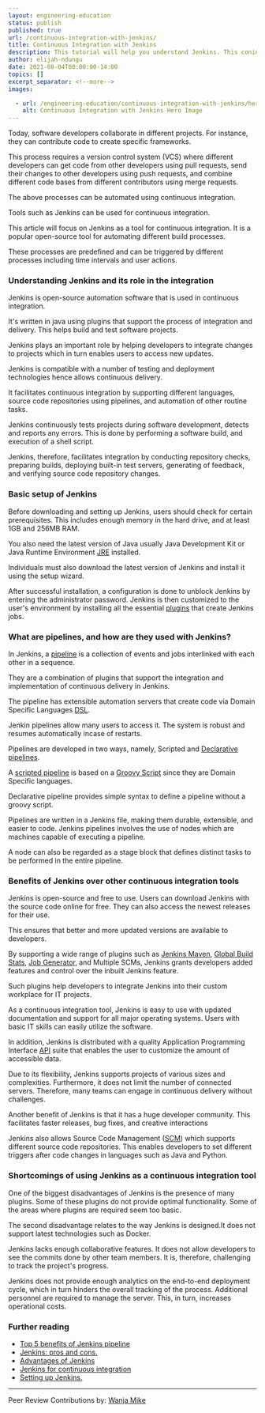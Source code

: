 ```yaml
---
layout: engineering-education
status: publish
published: true
url: /continuous-integration-with-jenkins/
title: Continuous Integration with Jenkins
description: This tutorial will help you understand Jenkins. This coninuous integration tool helps in the management of software projects.
author: elijah-ndungu
date: 2021-08-04T00:00:00-14:00
topics: []
excerpt_separator: <!--more-->
images:

  - url: /engineering-education/continuous-integration-with-jenkins/hero.jpg
    alt: Continuous Integration with Jenkins Hero Image
---
```

Today, software developers collaborate in different projects. For instance, they can contribute code to create specific frameworks.
<!--more-->
This process requires a version control system (VCS) where different developers can get code from other developers using pull requests, send their changes to other developers using push requests, and combine different code bases from different contributors using merge requests. 

The above processes can be automated using continuous integration.

Tools such as Jenkins can be used for continuous integration. 

This article will focus on Jenkins as a tool for continuous integration. It is a popular open-source tool for automating different build processes. 

These processes are predefined and can be triggered by different processes including time intervals and user actions.

### Understanding Jenkins and its role in the integration
Jenkins is open-source automation software that is used in continuous integration. 

It's written in java using plugins that support the process of integration and delivery. This helps build and test software projects. 

Jenkins plays an important role by helping developers to integrate changes to projects which in turn enables users to access new updates. 

Jenkins is compatible with a number of testing and deployment technologies hence allows continuous delivery. 

It facilitates continuous integration by supporting different languages, source code repositories using pipelines, and automation of other routine tasks.

Jenkins continuously tests projects during software development, detects and reports any errors. This is done by performing a software build, and execution of a shell script. 

Jenkins, therefore, facilitates integration by conducting repository checks, preparing builds, deploying built-in test servers, generating of feedback, and verifying source code repository changes.

### Basic setup of Jenkins
Before downloading and setting up Jenkins, users should check for certain prerequisites. This includes enough memory in the hard drive, and at least 1GB and 256MB RAM. 

You also need the latest version of Java usually Java Development Kit or Java Runtime Environment [JRE](https://www.ibm.com/cloud/learn/jre) installed.

Individuals must also download the latest version of Jenkins and install it using the setup wizard. 

After successful installation, a configuration is done to unblock Jenkins by entering the administrator password. Jenkins is then customized to the user's environment by installing all the essential [plugins](https://etc.usf.edu/techease/win/internet/what-is-a-plugin-how-do-i-install-it/) that create Jenkins jobs.

### What are pipelines, and how are they used with Jenkins?
In Jenkins, a [pipeline](https://www.jenkins.io/doc/book/pipeline/) is a collection of events and jobs interlinked with each other in a sequence. 

They are a combination of plugins that support the integration and implementation of continuous delivery in Jenkins. 

The pipeline has extensible automation servers that create code via Domain Specific Languages [DSL](https://en.wikipedia.org/wiki/Domain-specific_language#Overview). 

Jenkin pipelines allow many users to access it. The system is robust and resumes automatically incase of restarts.

Pipelines are developed in two ways, namely, Scripted and [Declarative pipelines](https://www.jenkins.io/doc/book/pipeline/syntax/). 

A [scripted pipeline](https://www.jenkins.io/doc/book/pipeline/#scripted-pipeline-fundamentals) is based on a [Groovy Script](https://www.jenkins.io/doc/book/managing/script-console/#ji-toolbar) since they are Domain Specific languages. 

Declarative pipeline provides simple syntax to define a pipeline without a groovy script. 

Pipelines are written in a Jenkins file, making them durable, extensible, and easier to code. Jenkins pipelines involves the use of nodes which are machines capable of executing a pipeline.

A node can also be regarded as a stage block that defines distinct tasks to be performed in the entire pipeline.

### Benefits of Jenkins over other continuous integration tools
Jenkins is open-source and free to use. Users can download Jenkins with the source code online for free. They can also access the newest releases for their use. 

This ensures that better and more updated versions are available to developers.

By supporting a wide range of plugins such as [Jenkins Maven](https://plugins.jenkins.io/maven-plugin/), [Global Build Stats](https://plugins.jenkins.io/global-build-stats/), [Job Generator](https://plugins.jenkins.io/jobgenerator/), and Multiple SCMs, Jenkins grants developers added features and control over the inbuilt Jenkins feature. 

Such plugins help developers to integrate Jenkins into their custom workplace for IT projects.

As a continuous integration tool, Jenkins is easy to use with updated documentation and support for all major operating systems. Users with basic IT skills can easily utilize the software. 

In addition, Jenkins is distributed with a quality Application Programming Interface [API](https://www.club-oracle.com/threads/apis-what-is-api.16190/) suite that enables the user to customize the amount of accessible data.

Due to its flexibility, Jenkins supports projects of various sizes and complexities. Furthermore, it does not limit the number of connected servers. Therefore, many teams can engage in continuous delivery without challenges.

Another benefit of Jenkins is that it has a huge developer community. This facilitates faster releases, bug fixes, and creative interactions

Jenkins also allows Source Code Management ([SCM](https://www.atlassian.com/git/tutorials/source-code-management#:~:text=Source%20code%20management%20%28SCM%29%20is%20used%20to%20track,contributors.%20SCM%20is%20also%20synonymous%20with%20Version%20control)) which supports different source code repositories. This enables developers to set different triggers after code changes in languages such as Java and Python.

### Shortcomings of using Jenkins as a continuous integration tool
One of the biggest disadvantages of Jenkins is the presence of many plugins. Some of these plugins do not provide optimal functionality. Some of the areas where plugins are required seem too basic. 

The second disadvantage relates to the way Jenkins is designed.It does not support latest technologies such as Docker. 

Jenkins lacks enough collaborative features. It does not allow developers to see the commits done by other team members. It is, therefore, challenging to track the project's progress. 

Jenkins does not provide enough analytics on the end-to-end deployment cycle, which in turn hinders the overall tracking of the process. Additional personnel are required to manage the server. This, in turn, increases operational costs.

### Further reading
- [Top 5 benefits of Jenkins pipeline](https://staragile.com/blog/what-is-jenkins-pipeline)
- [Jenkins: pros and cons.](https://ezeelive.com/jenkins-pros-cons/)
- [Advantages of Jenkins](https://apiumhub.com/tech-blog-barcelona/advantages-of-jenkins/)
- [Jenkins for continuous integration](https://www.dotnettricks.com/learn/devops/what-is-jenkins-jenkins-for-continuous-integration)
- [Setting up Jenkins.](https://saucelabs.com/blog/a-getting-started-guide-to-setting-up-jenkins#:~:text=%20The%20basics%20of%20setting%20up%20a%20Jenkins,port%20for%20JNLP%20slave%20agents%20to...%20More%20)


---
Peer Review Contributions by: [Wanja Mike](/engineering-education/content/authors/michael-barasa/)